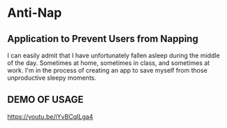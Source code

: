 # Anti-Nap
## Application to Prevent Users from Napping
I can easily admit that I have unfortunately fallen asleep during the middle of the day. Sometimes at home, sometimes in class, and sometimes at work. I'm in the process of creating an app to save myself from those unproductive sleepy moments. 
## DEMO OF USAGE                        
https://youtu.be/iYvBCqILga4
